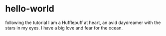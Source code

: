 # hello-world
following the tutorial
I am a Hufflepuff at heart, an avid daydreamer with the stars in my eyes. I have a big love and fear for the ocean.
